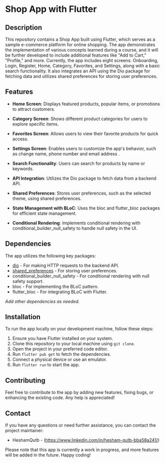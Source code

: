 # Shop App with Flutter

## Description

This repository contains a Shop App built using Flutter, which serves as a sample e-commerce platform for online shopping. The app demonstrates the implementation of various concepts learned during a course, and it will be further developed to include additional features like "Add to Cart," "Profile," and more. Currently, the app includes eight screens: Onboarding, Login, Register, Home, Category, Favorites, and Settings, along with a basic search functionality. It also integrates an API using the Dio package for fetching data and utilizes shared preferences for storing user preferences.

## Features

- **Home Screen**: Displays featured products, popular items, or promotions to attract customers.

- **Category Screen**: Shows different product categories for users to explore specific items.

- **Favorites Screen**: Allows users to view their favorite products for quick access.

- **Settings Screen**: Enables users to customize the app's behavior, such as change name, phone number and email address .

- **Search Functionality**: Users can search for products by name or keywords.

- **API Integration**: Utilizes the Dio package to fetch data from a backend API.

- **Shared Preferences**: Stores user preferences, such as the selected theme, using shared preferences.

- **State Management with BLoC**: Uses the bloc and flutter_bloc packages for efficient state management.

- **Conditional Rendering**: Implements conditional rendering with conditional_builder_null_safety to handle null safety in the UI.

## Dependencies

The app utilizes the following key packages:

- [dio](https://pub.dev/packages/dio) - For making HTTP requests to the backend API.
- [shared_preferences](https://pub.dev/packages/shared_preferences) - For storing user preferences.
- conditional_builder_null_safety - For conditional rendering with null safety support.
- bloc - For implementing the BLoC pattern.
- flutter_bloc - For integrating BLoC with Flutter.

_Add other dependencies as needed._

## Installation

To run the app locally on your development machine, follow these steps:

1. Ensure you have Flutter installed on your system.
2. Clone this repository to your local machine using `git clone`.
3. Open the project in your preferred code editor.
4. Run `flutter pub get` to fetch the dependencies.
5. Connect a physical device or use an emulator.
6. Run `flutter run` to start the app.

## Contributing

Feel free to contribute to the app by adding new features, fixing bugs, or enhancing the existing code. Any help is appreciated!

## Contact

If you have any questions or need further assistance, you can contact the project maintainer:

- HeshamQutb - (https://www.linkedin.com/in/hesham-qutb-bba58a241/)

Please note that this app is currently a work in progress, and more features will be added in the future. Happy coding!
